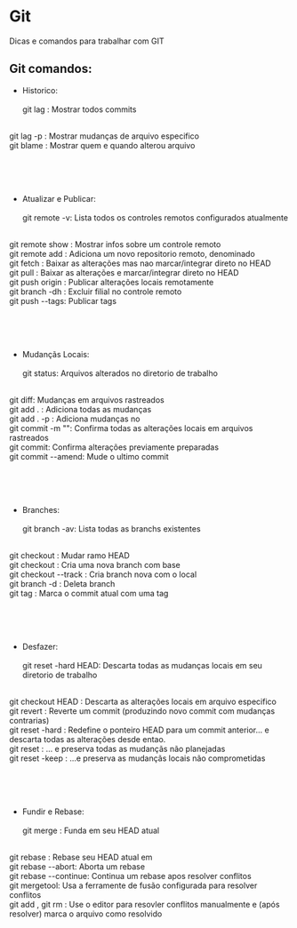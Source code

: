 # Git

Dicas e comandos para trabalhar com GIT

## Git comandos:

- Historico:
<br><br>
git lag : Mostrar todos commits
<br>
git lag -p <file> : Mostrar mudanças de arquivo especifico
<br>
git blame <file> : Mostrar quem e quando alterou arquivo

<br><br><br>

- Atualizar e Publicar:
<br><br>
git remote -v: Lista todos os controles remotos configurados atualmente
<br>
git remote show <remote>: Mostrar infos sobre um controle remoto
<br>
git remote add <shortname> <url>: Adiciona um novo repositorio remoto, denominado <remote>
<br>
git fetch <remote>: Baixar as alterações mas nao marcar/integrar direto no HEAD
<br>
git pull <remote> <branch>: Baixar as alterações e marcar/integrar direto no HEAD
<br>
git push origin <branch>: Publicar alterações locais remotamente
<br>
git branch -dh <remote/branch>: Excluir filial no controle remoto
<br>
git push --tags: Publicar tags

<br><br><br>

- Mudançãs Locais:
<br><br>
git status: Arquivos alterados no diretorio de trabalho
<br>
git diff: Mudanças em arquivos rastreados
<br>
git add . : Adiciona todas as mudanças
<br>
git add . -p <file>: Adiciona mudanças no <file>
<br>
git commit -m "": Confirma todas as alterações locais em arquivos rastreados
<br>
git commit: Confirma alterações previamente preparadas
<br>
git commit --amend: Mude o ultimo commit

<br><br><br>

- Branches:
<br><br>
git branch -av: Lista todas as branchs existentes
<br>
git checkout <branch>: Mudar ramo HEAD
<br>
git checkout <new-branch>: Cria uma nova branch com base
<br>
git checkout --track <remote/branch>: Cria branch nova com o local
<br>
git branch -d <branch>: Deleta branch
<br>
git tag <tag-name>: Marca o commit atual com uma tag

<br><br><br>

- Desfazer:
<br><br>
git reset -hard HEAD: Descarta todas as mudanças locais em seu diretorio de trabalho
<br>
git checkout HEAD <file>: Descarta as alterações locais em arquivo especifico
<br>
git revert <commit>: Reverte um commit (produzindo novo commit com mudanças contrarias)
<br>
git reset -hard <commit>: Redefine o ponteiro HEAD para um commit anterior... e descarta todas as alterações desde entao.
<br>
git reset <commit>: ... e preserva todas as mudançãs não planejadas
<br>
git reset -keep <commit>: ...e preserva as mudançãs locais não comprometidas

<br><br><br>

- Fundir e Rebase:
<br><br>
git merge <branch>: Funda <branch> em seu HEAD atual
<br>
git rebase <branch>: Rebase seu HEAD atual em <branch>
<br>
git rebase --abort: Aborta um rebase
<br>
git rebase --continue: Continua um rebase apos resolver conflitos
<br>
git mergetool: Usa a ferramente de fusão configurada para resolver conflitos
<br>
git add <resolved-file> , git rm <resolved-file>: Use o editor para resovler conflitos manualmente e (após resolver) marca o arquivo como resolvido
